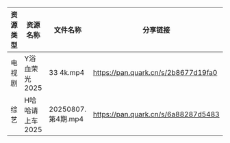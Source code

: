 | 资源类型 | 资源名称       | 文件名称             | 分享链接                                | 更新时间                |
| ---- | ---------- | ---------------- | ----------------------------------- | ------------------- |
| 电视剧  | Y浴血荣光2025  | 33 4k.mp4        | https://pan.quark.cn/s/2b8677d19fa0 | 2025-08-08 01:38:56 |
| 综艺   | H哈哈请上车2025 | 20250807.第4期.mp4 | https://pan.quark.cn/s/6a88287d5483 | 2025-08-08 01:21:02 |
